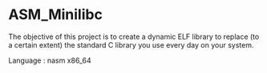 # ASM_Minilibc
The objective of this project is to create a dynamic ELF library to replace (to a certain extent) the standard C library you use every day on your system.

Language : nasm x86_64
